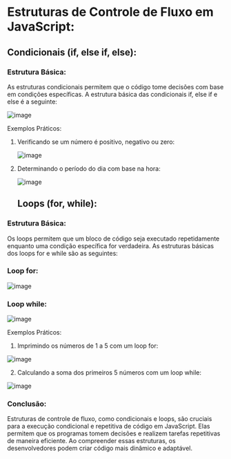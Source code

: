 
# Estruturas de Controle de Fluxo em JavaScript:

## Condicionais (if, else if, else):

### Estrutura Básica:
As estruturas condicionais permitem que o código tome decisões com base em condições específicas.
A estrutura básica das condicionais if, else if e else é a seguinte:

![image](https://github.com/Midssouza/Logica_de_Programacao/assets/60756132/767fb719-fd95-45f1-9925-ff94e4ef9858)

Exemplos Práticos:

1. Verificando se um número é positivo, negativo ou zero:
   
   ![image](https://github.com/Midssouza/Logica_de_Programacao/assets/60756132/46d9f60b-10f3-460b-a80c-8f6ee16e3d15)

3. Determinando o período do dia com base na hora:
   
   ![image](https://github.com/Midssouza/Logica_de_Programacao/assets/60756132/facec642-44e0-41ea-95b7-7c974bb7a13a)


   ## Loops (for, while):
### Estrutura Básica:
Os loops permitem que um bloco de código seja executado repetidamente enquanto uma condição específica for verdadeira. As estruturas básicas dos loops for e while são as seguintes:

### Loop for:

![image](https://github.com/Midssouza/Logica_de_Programacao/assets/60756132/8b2906b1-8aee-40e8-a682-9f79a30da330)

### Loop while:

![image](https://github.com/Midssouza/Logica_de_Programacao/assets/60756132/c176a58c-5086-4ab0-b819-2d94e8bf10d9)


Exemplos Práticos:

1. Imprimindo os números de 1 a 5 com um loop for:

![image](https://github.com/Midssouza/Logica_de_Programacao/assets/60756132/afd5c961-20de-4d40-b638-8ece526f07af)

2. Calculando a soma dos primeiros 5 números com um loop while:

![image](https://github.com/Midssouza/Logica_de_Programacao/assets/60756132/209a7c78-8a34-4e93-9cd7-3a0619487ed6)

### Conclusão:

Estruturas de controle de fluxo, como condicionais e loops, são cruciais para a execução condicional e repetitiva de código em JavaScript. Elas permitem que os programas tomem decisões e realizem tarefas repetitivas de maneira eficiente. Ao compreender essas estruturas, os desenvolvedores podem criar código mais dinâmico e adaptável.




   

